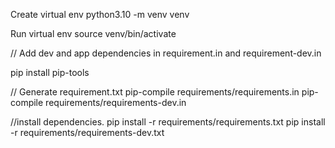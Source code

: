 Create virtual env
python3.10 -m venv venv

Run virtual env
source venv/bin/activate

// Add dev and app dependencies in requirement.in and requirement-dev.in

pip install pip-tools

// Generate requirement.txt
pip-compile requirements/requirements.in
pip-compile requirements/requirements-dev.in


//install dependencies.
pip install -r requirements/requirements.txt
pip install -r requirements/requirements-dev.txt


